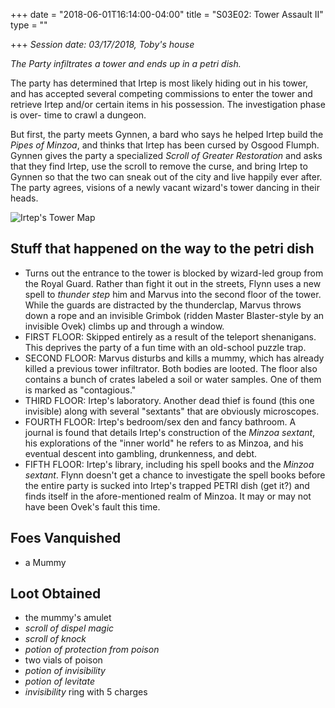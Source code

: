 +++
date = "2018-06-01T16:14:00-04:00"
title = "S03E02: Tower Assault II"
type = ""

+++
_Session date: 03/17/2018, Toby's house_

_The Party infiltrates a tower and ends up in a petri dish._

<!--more-->

The party has determined that Irtep is most likely hiding out in his tower, and has accepted several competing commissions to enter the tower and retrieve Irtep and/or certain items in his possession. The investigation phase is over- time to crawl a dungeon.

But first, the party meets Gynnen, a bard who says he helped Irtep build the _Pipes of Minzoa_, and thinks that Irtep has been cursed by Osgood Flumph. Gynnen gives the party a specialized _Scroll of Greater Restoration_ and asks that they find Irtep, use the scroll to remove the curse, and bring Irtep to Gynnen so that the two can sneak out of the city and live happily ever after. The party agrees, visions of a newly vacant wizard's tower dancing in their heads.

![Irtep's Tower Map](/uploads/session-303-map.png)

## Stuff that happened on the way to the petri dish

* Turns out the entrance to the tower is blocked by wizard-led group from the Royal Guard. Rather than fight it out in the streets, Flynn uses a new spell to _thunder step_ him and Marvus into the second floor of the tower. While the guards are distracted by the thunderclap, Marvus throws down a rope and an invisible Grimbok (ridden Master Blaster-style by an invisible Ovek) climbs up and through a window.
* FIRST FLOOR: Skipped entirely as a result of the teleport shenanigans. This deprives the party of a fun time with an old-school puzzle trap.
* SECOND FLOOR: Marvus disturbs and kills a mummy, which has already killed a previous tower infiltrator. Both bodies are looted. The floor also contains a bunch of crates labeled a soil or water samples. One of them is marked as "contagious."
* THIRD FLOOR: Irtep's laboratory. Another dead thief is found (this one invisible) along with several "sextants" that are obviously microscopes.
* FOURTH FLOOR: Irtep's bedroom/sex den and fancy bathroom. A journal is found that details Irtep's construction of the _Minzoa sextant_, his explorations of the "inner world" he refers to as Minzoa, and his eventual descent into gambling, drunkenness, and debt.
* FIFTH FLOOR: Irtep's library, including his spell books and the  _Minzoa sextant_. Flynn doesn't get a chance to investigate the spell books before the entire party is sucked into Irtep's trapped PETRI dish (get it?) and finds itself in the afore-mentioned realm of Minzoa. It may or may not have been Ovek's fault this time.

## Foes Vanquished

* a Mummy

## Loot Obtained

* the mummy's amulet
* _scroll of dispel magic_
* _scroll of knock_
* _potion of protection from poison_
* two vials of poison
* _potion of invisibility_
* _potion of levitate_
* _invisibility_ ring with 5 charges